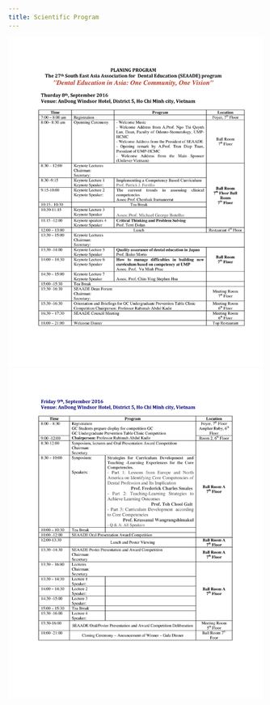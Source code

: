 ```yaml
---
title: Scientific Program
---
```


<center>
  <img src="/assets/events/scientific_program.jpg" />
  <img src="/assets/events/scientific_program_2.jpg" />
</center>
